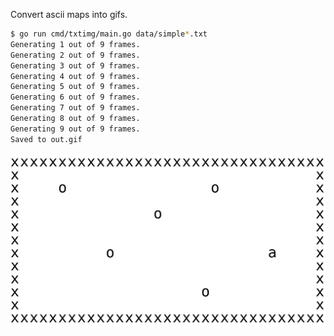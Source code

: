 Convert ascii maps into gifs.

```bash
$ go run cmd/txtimg/main.go data/simple*.txt
Generating 1 out of 9 frames.
Generating 2 out of 9 frames.
Generating 3 out of 9 frames.
Generating 4 out of 9 frames.
Generating 5 out of 9 frames.
Generating 6 out of 9 frames.
Generating 7 out of 9 frames.
Generating 8 out of 9 frames.
Generating 9 out of 9 frames.
Saved to out.gif
```

![simple.gif](data/simple.gif)
